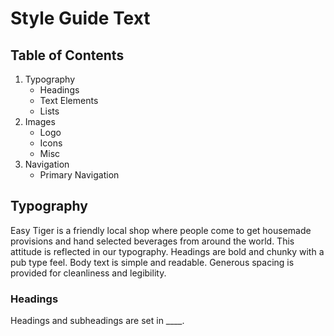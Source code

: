 # Style Guide Text

## Table of Contents

1. Typography
	- Headings
	- Text Elements
	- Lists
2. Images
	- Logo
	- Icons
	- Misc
3. Navigation
	- Primary Navigation

## Typography
Easy Tiger is a friendly local shop where people come to get housemade provisions and hand selected beverages from around the world. This attitude is reflected in our typography. Headings are bold and chunky with a pub type feel. Body text is simple and readable. Generous spacing is provided for cleanliness and legibility.

### Headings
Headings and subheadings are set in ____. 

